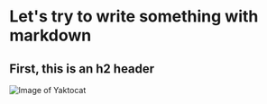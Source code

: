 # Let's try to write something with markdown
## First, this is an **h2** header
![Image of Yaktocat](https://octodex.github.com/images/yaktocat.png)
